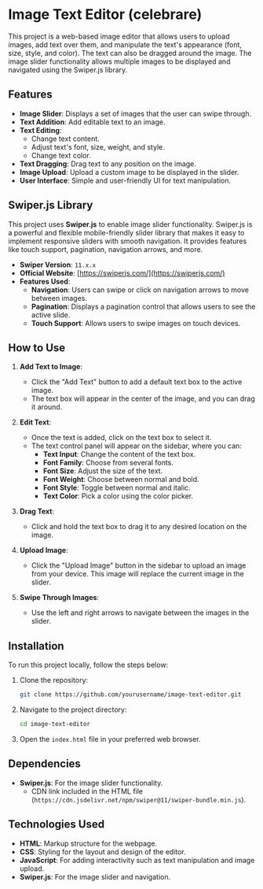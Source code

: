 # Image Text Editor (celebrare)

This project is a web-based image editor that allows users to upload images, add text over them, and manipulate the text's appearance (font, size, style, and color). The text can also be dragged around the image. The image slider functionality allows multiple images to be displayed and navigated using the Swiper.js library.

## Features

- **Image Slider**: Displays a set of images that the user can swipe through.
- **Text Addition**: Add editable text to an image.
- **Text Editing**:
  - Change text content.
  - Adjust text's font, size, weight, and style.
  - Change text color.
- **Text Dragging**: Drag text to any position on the image.
- **Image Upload**: Upload a custom image to be displayed in the slider.
- **User Interface**: Simple and user-friendly UI for text manipulation.

## Swiper.js Library

This project uses **Swiper.js** to enable image slider functionality. Swiper.js is a powerful and flexible mobile-friendly slider library that makes it easy to implement responsive sliders with smooth navigation. It provides features like touch support, pagination, navigation arrows, and more.

- **Swiper Version**: `11.x.x`
- **Official Website**: [https://swiperjs.com/](https://swiperjs.com/)
- **Features Used**:
  - **Navigation**: Users can swipe or click on navigation arrows to move between images.
  - **Pagination**: Displays a pagination control that allows users to see the active slide.
  - **Touch Support**: Allows users to swipe images on touch devices.

## How to Use

1. **Add Text to Image**:
   - Click the "Add Text" button to add a default text box to the active image.
   - The text box will appear in the center of the image, and you can drag it around.

2. **Edit Text**:
   - Once the text is added, click on the text box to select it.
   - The text control panel will appear on the sidebar, where you can:
     - **Text Input**: Change the content of the text box.
     - **Font Family**: Choose from several fonts.
     - **Font Size**: Adjust the size of the text.
     - **Font Weight**: Choose between normal and bold.
     - **Font Style**: Toggle between normal and italic.
     - **Text Color**: Pick a color using the color picker.

3. **Drag Text**:
   - Click and hold the text box to drag it to any desired location on the image.

4. **Upload Image**:
   - Click the "Upload Image" button in the sidebar to upload an image from your device. This image will replace the current image in the slider.

5. **Swipe Through Images**:
   - Use the left and right arrows to navigate between the images in the slider.

## Installation

To run this project locally, follow the steps below:

1. Clone the repository:
   ```bash
   git clone https://github.com/yourusername/image-text-editor.git
   ```

2. Navigate to the project directory:
   ```bash
   cd image-text-editor
   ```

3. Open the `index.html` file in your preferred web browser.

## Dependencies

- **Swiper.js**: For the image slider functionality.
  - CDN link included in the HTML file (`https://cdn.jsdelivr.net/npm/swiper@11/swiper-bundle.min.js`).

## Technologies Used

- **HTML**: Markup structure for the webpage.
- **CSS**: Styling for the layout and design of the editor.
- **JavaScript**: For adding interactivity such as text manipulation and image upload.
- **Swiper.js**: For the image slider and navigation.
